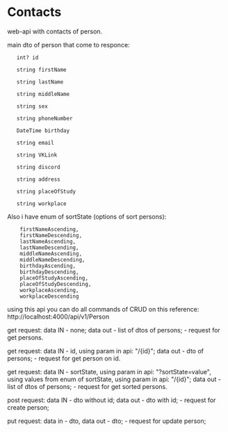 # Contacts
web-api with contacts of person. 

main dto of person that come to responce:
      
       int? id 

       string firstName 

       string lastName 

       string middleName 

       string sex 

       string phoneNumber 

       DateTime birthday 

       string email 

       string VKLink 

       string discord 

       string address 

       string placeOfStudy 

       string workplace 
        
Also i have enum of sortState (options of sort persons):

        firstNameAscending,
        firstNameDescending,
        lastNameAscending,
        lastNameDescending,
        middleNameAscending,
        middleNameDescending,
        birthdayAscending,
        birthdayDescending,
        placeOfStudyAscending,
        placeOfStudyDescending,
        workplaceAscending,
        workplaceDescending

        
using this api you can do all commands of CRUD on this reference:
http://localhost:4000/api/v1/Person


get request: data IN - none; data out - list of dtos of persons; - request for get persons.

get request: data IN - id, using param in api: "/{id}"; data out - dto of persons; - request for get person on id.

get request: data IN - sortState, using param in api: "?sortState=value",
using values from enum of sortState, using param in api: "/{id}"; data out - list of dtos of persons; - request for get sorted persons.

post request: data IN - dto without id; data out - dto with id; - request for create person;

put request: data in - dto, data out - dto; - request for update person;



